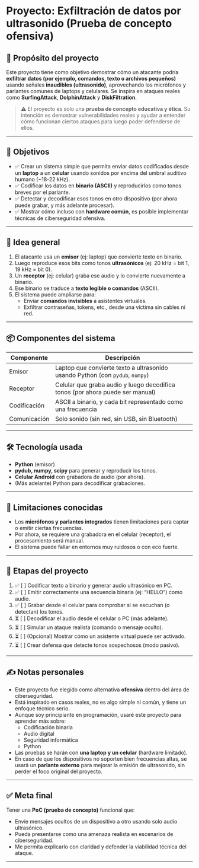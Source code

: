 # Proyecto: **Exfiltración de datos por ultrasonido (Prueba de concepto ofensiva)**

## 📌 Propósito del proyecto

Este proyecto tiene como objetivo demostrar cómo un atacante podría **exfiltrar datos (por ejemplo, comandos, texto o archivos pequeños)** usando señales **inaudibles (ultrasonido)**, aprovechando los micrófonos y parlantes comunes de laptops y celulares. Se inspira en ataques reales como **SurfingAttack**, **DolphinAttack** y **DiskFiltration**.

> ⚠️ El proyecto es solo una **prueba de concepto educativa y ética**. Su intención es demostrar vulnerabilidades reales y ayudar a entender cómo funcionan ciertos ataques para luego poder defenderse de ellos.

---

## 🎯 Objetivos

- ✅ Crear un sistema simple que permita enviar datos codificados desde un **laptop** a un **celular** usando sonidos por encima del umbral auditivo humano (~18-22 kHz).
- ✅ Codificar los datos en **binario (ASCII)** y reproducirlos como tonos breves por el parlante.
- ✅ Detectar y decodificar esos tonos en otro dispositivo (por ahora puede grabar, y más adelante procesar).
- ✅ Mostrar cómo incluso con **hardware común**, es posible implementar técnicas de ciberseguridad ofensiva.

---

## 🧠 Idea general

1. El atacante usa un **emisor** (ej: laptop) que convierte texto en binario.
2. Luego reproduce esos bits como tonos **ultrasónicos** (ej: 20 kHz = bit 1, 19 kHz = bit 0).
3. Un **receptor** (ej: celular) graba ese audio y lo convierte nuevamente a binario.
4. Ese binario se traduce a **texto legible o comandos** (ASCII).
5. El sistema puede ampliarse para:
   - Enviar **comandos invisibles** a asistentes virtuales.
   - Exfiltrar contraseñas, tokens, etc., desde una víctima sin cables ni red.

---

## 📦 Componentes del sistema

| Componente   | Descripción                                                                   |
| ------------ | ----------------------------------------------------------------------------- |
| Emisor       | Laptop que convierte texto a ultrasonido usando Python (con `pydub`, `numpy`) |
| Receptor     | Celular que graba audio y luego decodifica tonos (por ahora puede ser manual) |
| Codificación | ASCII a binario, y cada bit representado como una frecuencia                  |
| Comunicación | Solo sonido (sin red, sin USB, sin Bluetooth)                                 |

---

## 🛠️ Tecnología usada

- **Python** (emisor)
- **pydub, numpy, scipy** para generar y reproducir los tonos.
- **Celular Android** con grabadora de audio (por ahora).
- (Más adelante) Python para decodificar grabaciones.

---

## 🚧 Limitaciones conocidas

- Los **micrófonos y parlantes integrados** tienen limitaciones para captar o emitir ciertas frecuencias.
- Por ahora, se requiere una grabadora en el celular (receptor), el procesamiento será manual.
- El sistema puede fallar en entornos muy ruidosos o con eco fuerte.

---

## 🧱 Etapas del proyecto

1. ✅ [ ] Codificar texto a binario y generar audio ultrasónico en PC.
2. ✅ [ ] Emitir correctamente una secuencia binaria (ej: “HELLO”) como audio.
3. ✅ [ ] Grabar desde el celular para comprobar si se escuchan (o detectan) los tonos.
4. ⏳ [ ] Decodificar el audio desde el celular o PC (más adelante).
5. ⏳ [ ] Simular un ataque realista (comando o mensaje oculto).
6. ⏳ [ ] (Opcional) Mostrar cómo un asistente virtual puede ser activado.
7. ⏳ [ ] Crear defensa que detecte tonos sospechosos (modo pasivo).

---

## ✍️ Notas personales

- Este proyecto fue elegido como alternativa **ofensiva** dentro del área de ciberseguridad.
- Está inspirado en casos reales, no es algo simple ni común, y tiene un enfoque técnico serio.
- Aunque soy principiante en programación, usaré este proyecto para aprender más sobre:
  - Codificación binaria
  - Audio digital
  - Seguridad informática
  - Python
- Las pruebas se harán con **una laptop y un celular** (hardware limitado).
- En caso de que los dispositivos no soporten bien frecuencias altas, se usará un **parlante externo** para mejorar la emisión de ultrasonido, sin perder el foco original del proyecto.

---

## ✅ Meta final

Tener una **PoC (prueba de concepto)** funcional que:

- Envíe mensajes ocultos de un dispositivo a otro usando solo audio ultrasónico.
- Pueda presentarse como una amenaza realista en escenarios de ciberseguridad.
- Me permita explicarlo con claridad y defender la viabilidad técnica del ataque.

---
